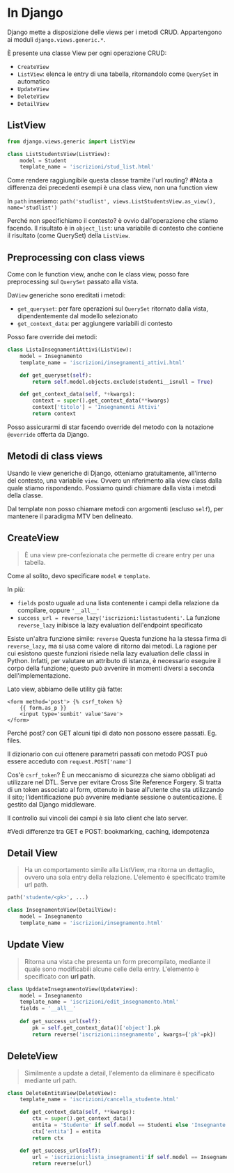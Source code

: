 # In Django
Django mette a disposizione delle views per i metodi CRUD.
Appartengono ai moduli `django.views.generic.*`.

È presente una classe View per ogni operazione CRUD:
- `CreateView`
- `ListView`: elenca le entry di una tabella, ritornandolo come `QuerySet` in automatico
- `UpdateView`
- `DeleteView`
- `DetailView`

## ListView
```python
from django.views.generic import ListView

class ListStudentsView(ListView):
	model = Student
	template_name = 'iscrizioni/stud_list.html'
```

Come rendere raggiungibile questa classe tramite l'url routing?
#Nota a differenza dei precedenti esempi è una class view, non una function view

In `path` inseriamo: `path('studlist', views.ListStudentsView.as_view(), name='studlist')`

Perché non specifichiamo il contesto? è ovvio dall'operazione che stiamo facendo. Il risultato è in `object_list`: una variabile di contesto che contiene il risultato (come QuerySet) della `ListView`.

## Preprocessing con class views
Come con le function view, anche con le class view, posso fare preprocessing sul `QuerySet` passato alla vista.

Da`View` generiche sono ereditati i metodi:
- `get_queryset`: per fare operazioni sul `QuerySet` ritornato dalla vista, dipendentemente dal modello selezionato
- `get_context_data`: per aggiungere variabili di contesto

Posso fare override dei metodi:
```python
class ListaInsegnamentiAttivi(ListView):
	model = Insegnamento
	template_name = 'iscrizioni/insegnamenti_attivi.html'

	def get_queryset(self):
		return self.model.objects.exclude(studenti__isnull = True)

	def get_context_data(self, *+kwargs):
		context = super().get_context_data(**kwargs)
		context['titolo'] = 'Insegnamenti Attivi'
		return context
```

Posso assicurarmi di star facendo override del metodo con la notazione `@override` offerta da Django.

## Metodi di class views
Usando le view generiche di Django, otteniamo gratuitamente, all'interno del contesto, una variabile `view`. Ovvero un riferimento alla view class dalla quale stiamo rispondendo. Possiamo quindi chiamare dalla vista i metodi della classe.

Dal template non posso chiamare metodi con argomenti (escluso `self`), per mantenere il paradigma MTV ben delineato.

## CreateView
>È una view pre-confezionata che permette di creare entry per una tabella.

Come al solito, devo specificare `model` e `template`.

In più:
- `fields` posto uguale ad una lista contenente i campi della relazione da compilare, oppure `'__all__'`
- `success_url = reverse_lazy('iscrizioni:listastudenti'`. La funzione `reverse_lazy` inibisce la lazy evaluation dell'endpoint specificato

Esiste un'altra funzione simile: `reverse`
Questa funzione ha la stessa firma di `reverse_lazy`, ma si usa come valore di ritorno dai metodi.
La ragione per cui esistono queste funzioni risiede nella lazy evaluation delle classi in Python. Infatti, per valutare un attributo di istanza, è necessario eseguire il corpo della funzione; questo può avvenire in momenti diversi a seconda dell'implementazione.

Lato view, abbiamo delle utility già fatte:
```Django
<form method='post'> {% csrf_token %}
	{{ form.as_p }}
	<input type='sumbit' value'Save'>
</form>
```

Perché post? con GET alcuni tipi di dato non possono essere passati. Eg. files.

Il dizionario con cui ottenere parametri passati con metodo POST può essere acceduto con `request.POST['name']`

Cos'è `csrf_token`? È un meccanismo di sicurezza che siamo obbligati ad utilizzare nel DTL. Serve per evitare Cross Site Reference Forgery. Si tratta di un token associato al form, ottenuto in base all'utente che sta utilizzando il sito; l'identificazione può avvenire mediante sessione o autenticazione. È gestito dal Django middleware.

Il controllo sui vincoli dei campi è sia lato client che lato server.

#Vedi differenze tra GET e POST: bookmarking, caching, idempotenza
## Detail View
>Ha un comportamento simile alla ListView, ma ritorna un dettaglio, ovvero una sola entry della relazione. L'elemento è specificato tramite url path.

```python
path('studente/<pk>', ...)

class InsegnamentoView(DetailView):
	model = Insegnamento
	template_name = 'iscrizioni/insegnamento.html'
```

## Update View
>Ritorna una vista che presenta un form precompilato, mediante il quale sono modificabili alcune celle della entry. L'elemento è specificato con **url path**.

```python
class UpddateInsegnamentoView(UpdateView):
	model = Insegnamento
	template_name = 'iscrizioni/edit_insegnamento.html'
	fields = '__all__'
	
	def get_success_url(self):
		pk = self.get_context_data()['object'].pk
		return reverse('iscrizioni:insegnamento', kwargs={'pk'=pk})
```

## DeleteView
>Similmente a update a detail, l'elemento da eliminare è specificato mediante url path.

```python
class DeleteEntitaView(DeleteView):
	template_name = 'iscrizioni/cancella_studente.html'

	def get_context_data(self, **kwargs):
		ctx = super().get_context_data()
		entita = 'Studente' if self.model == Studenti else 'Insegnante'
		ctx['entita'] = entita
		return ctx

	def get_success_url(self):
		url = 'iscrizioni:lista_insegnamenti'if self.model == Insegnamento else 'iscrizioni:lista_studenti'
		return reverse(url)
```
